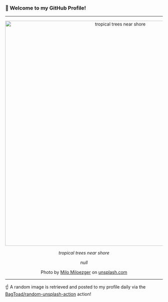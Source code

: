 ### 👋 Welcome to my GitHub Profile!

----

<div align="center">
  <img width="720" src="https://images.unsplash.com/photo-1525087911044-53a33638743f?crop=entropy&cs=tinysrgb&fit=max&fm=jpg&ixid=M3w1NTI0OTR8MHwxfHJhbmRvbXx8fHx8fHx8fDE3MzM3MjQ4NjN8&ixlib=rb-4.0.3&q=80&w=1080" alt="tropical trees near shore">
  
  <em>tropical trees near shore</em>
  
  <em>null</em>
  
  Photo by [Milo Miloezger](http://www.miloezger.ch) on [unsplash.com](https://unsplash.com/)
</div>

----

☝️ A random image is retrieved and posted to my profile daily via the [BagToad/random-unsplash-action](https://github.com/BagToad/random-unsplash-action) action!
